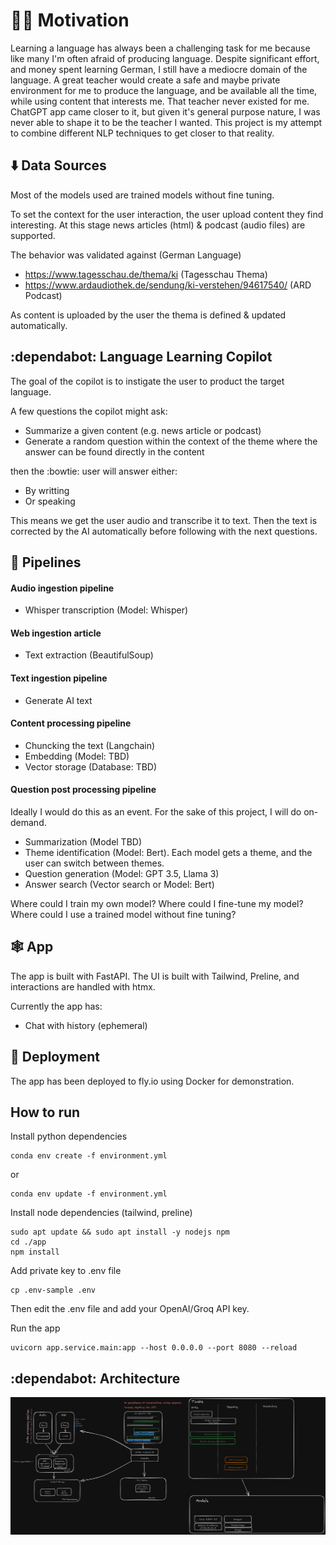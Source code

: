 # 👩‍🎓 Motivation

Learning a language has always been a challenging task for me because like many I'm often afraid of producing language.
Despite significant effort, and money spent learning German, I still have a mediocre domain of the language.
A great teacher would create a safe and maybe private environment for me to produce the language, and be available all the time, while using content that interests me.
That teacher never existed for me. ChatGPT app came closer to it, but given it's general purpose nature, I was never able to shape it to be the teacher I wanted.
This project is my attempt to combine different NLP techniques to get closer to that reality.

## ⬇️ Data Sources

Most of the models used are trained models without fine tuning.

To set the context for the user interaction, the user upload content they find interesting. At this stage news articles (html) & podcast (audio files) are supported.

The behavior was validated against (German Language)

- https://www.tagesschau.de/thema/ki (Tagesschau Thema)
- https://www.ardaudiothek.de/sendung/ki-verstehen/94617540/ (ARD Podcast)

As content is uploaded by the user the thema is defined & updated automatically.

## :dependabot: Language Learning Copilot

The goal of the copilot is to instigate the user to product the target language.

A few questions the copilot might ask:

- Summarize a given content (e.g. news article or podcast)
- Generate a random question within the context of the theme where the answer can be found directly in the content

then the :bowtie: user will answer either:

- By writting
- Or speaking

This means we get the user audio and transcribe it to text.
Then the text is corrected by the AI automatically before following with the next questions.

## 🧹 Pipelines

#### Audio ingestion pipeline

- Whisper transcription (Model: Whisper)

#### Web ingestion article

- Text extraction (BeautifulSoup)

#### Text ingestion pipeline

- Generate AI text

#### Content processing pipeline

- Chuncking the text (Langchain)
- Embedding (Model: TBD)
- Vector storage (Database: TBD)

#### Question post processing pipeline

Ideally I would do this as an event. For the sake of this project, I will do on-demand.

- Summarization (Model TBD)
- Theme identification (Model: Bert). Each model gets a theme, and the user can switch between themes.
- Question generation (Model: GPT 3.5, Llama 3)
- Answer search (Vector search or Model: Bert)

Where could I train my own model?
Where could I fine-tune my model?
Where could I use a trained model without fine tuning?

## 🕸️ App

The app is built with FastAPI. The UI is built with Tailwind, Preline, and interactions are handled with htmx.

Currently the app has:

- Chat with history (ephemeral)

## 🦋 Deployment

The app has been deployed to fly.io using Docker for demonstration.

## How to run

Install python dependencies
```
conda env create -f environment.yml
```
or
```
conda env update -f environment.yml
```

Install node dependencies (tailwind, preline)
```
sudo apt update && sudo apt install -y nodejs npm
cd ./app
npm install
```

Add private key to .env file
```
cp .env-sample .env
```
Then edit the .env file and add your OpenAI/Groq API key.

Run the app
```
uvicorn app.service.main:app --host 0.0.0.0 --port 8080 --reload
```

## :dependabot: Architecture

![Architecture](architecture.png)
